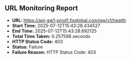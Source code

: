 ## URL Monitoring Report

- **URL:** https://api-gw1-prod1.fisglobal.com/gw/v1/health
- **Start Time:** 2025-07-12T15:43:28.434527
- **End Time:** 2025-07-12T15:43:28.692125
- **Total Time Taken:** 0.257598 seconds
- **HTTP Status Code:** 403
- **Status:** Failure
- **Failure Reason:** HTTP Status Code: 403
